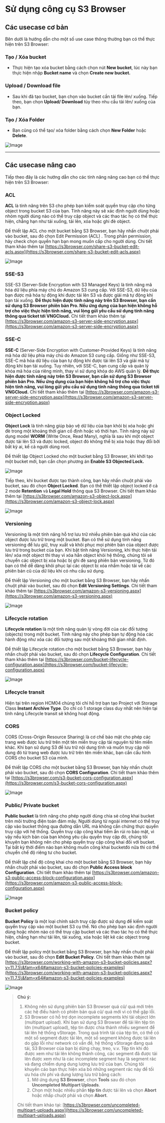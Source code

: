 # Sử dụng công cụ S3 Browser

## Các usecase cơ bản

Bên dưới là hướng dẫn cho một số use case thông thường bạn có thể thực hiện trên S3 Browser:

### **Tạo / Xóa bucket**

* Thực hiện tạo xóa bucket bằng cách chọn nút **New bucket**, lúc này bạn thực hiện nhập **Bucket name** và chọn **Create new bucket.**

### **Upload / Download file**

* Sau khi đã tạo bucket, bạn chọn vào bucket cần tải file lên/ xuống. Tiếp theo, bạn chọn **Upload/ Download** tùy theo nhu cầu tải lên/ xuống của bạn.

### **Tạo / Xóa Folder**

* Bạn cũng có thể tạo/ xóa folder bằng cách chọn **New Folder** hoặc **Delete**.

![Image](https://github.com/vngcloud/docs/blob/main/Vietnamese/.gitbook/assets/image%20(589).png?raw=true)

***

## Các usecase nâng cao

Tiếp theo đây là các hướng dẫn cho các tính năng nâng cao bạn có thể thực hiện trên S3 Browser:

### **ACL**

**ACL** là tính năng trên S3 cho phép bạn kiểm soát quyền truy cập cho từng object trong bucket S3 của bạn. Tính năng này sẽ xác định người dùng hoặc nhóm người dùng nào có thể truy cập object và các thao tác họ có thể thực hiện, chẳng hạn như tải xuống, tải lên, xóa hoặc ghi đè object.

Để thiết lập ACL cho một bucket bằng S3 Browser, bạn hãy nhấn chuột phải vào bucket, sau đó chọn Edit Permission (ACL) . Trong phần permission, hãy check chọn quyền hạn bạn mong muốn cấp cho người dùng. Chi tiết tham khảo thêm tại [https://s3browser.com/share-s3-bucket-edit-acls.aspx](https://s3browser.com/share-s3-bucket-edit-acls.aspx)

![Image](https://github.com/vngcloud/docs/blob/main/Vietnamese/.gitbook/assets/image%20(590).png?raw=true)

### **SSE-S3**

SSE-S3 (Server-Side Encryption with S3 Managed Keys) là tính năng mã hóa dữ liệu phía máy chủ do Amazon S3 cung cấp. Với SSE-S3, dữ liệu của bạn được mã hóa tự động khi được tải lên S3 và được giải mã tự động khi bạn tải xuống. **Để thực hiện được tính năng này trên S3 Browser, bạn cần sử dụng S3 Browser phiên bản Pro. Nếu ứng dụng của bạn hiện không hỗ trợ cho việc thực hiện tính năng, vui lòng gửi yêu cầu sử dụng tính năng thông qua ticket tới VNGCloud.** Chi tiết tham khảo thêm tại [https://s3browser.com/amazon-s3-server-side-encryption.aspx](https://s3browser.com/amazon-s3-server-side-encryption.aspx)

### **SSE-C**

**SSE-C** (Server-Side Encryption with Customer-Provided Keys) là tính năng mã hóa dữ liệu phía máy chủ do Amazon S3 cung cấp. Giống như SSE-S3, SSE-C mã hóa dữ liệu của bạn tự động khi được tải lên S3 và giải mã tự động khi bạn tải xuống. Tuy nhiên, với SSE-C, bạn cung cấp và quản lý khóa mã hóa của riêng mình, thay vì sử dụng khóa do AWS quản lý. **Để thực hiện được tính năng này trên S3 Browser, bạn cần sử dụng S3 Browser phiên bản Pro. Nếu ứng dụng của bạn hiện không hỗ trợ cho việc thực hiện tính năng, vui lòng gửi yêu cầu sử dụng tính năng thông qua ticket tới VNGCloud.** Chi tiết tham khảo thêm tại [https://s3browser.com/amazon-s3-server-side-encryption.aspx](https://s3browser.com/amazon-s3-server-side-encryption.aspx)

### **Object Locked**

**Object Lock** là tính năng giúp bảo vệ dữ liệu của bạn khỏi bị xóa hoặc ghi đè trong một khoảng thời gian cố định hoặc vô thời hạn. Tính năng này sử dụng model **WORM** (Write Once, Read Many), nghĩa là sau khi một object được tải lên S3 và được locked, object đó không thể bị xóa hoặc thay đổi bởi bất kỳ ai, kể cả người dùng root.

Để thiết lập Object Locked cho một bucket bằng S3 Browser, khi khởi tạo một bucket mới, bạn cần chọn phương án **Enable S3 Objected Lock.**

![Image](https://github.com/vngcloud/docs/blob/main/Vietnamese/.gitbook/assets/image%20(623).png?raw=true)

Tiếp theo, khi bucket được tạo thành công, bạn hãy nhấn chuột phải vào bucket, sau đó chọn **Object Locked**. Bạn có thể thiết lập object locked ở cả 2 mode **Retention** và **Legal Hold** thông qua S3 Browser. Chi tiết tham khảo thêm tại [https://s3browser.com/amazon-s3-object-lock.aspx](https://s3browser.com/amazon-s3-object-lock.aspx)

![Image](https://github.com/vngcloud/docs/blob/main/Vietnamese/.gitbook/assets/image%20(592).png?raw=true)

### **Versioning**

Versioning là một tính năng hỗ trợ lưu trữ nhiều phiên bản quá khứ của các object được lưu trữ trong một bucket. Bạn có thể sử dụng tính năng versioning để lưu giữ, truy xuất và khôi phục mọi phiên bản của object được lưu trữ trong bucket của bạn. Khi bật tính năng Versioning, khi thực hiện tải lên/ xóa một object thì thay vì xóa hẳn object khỏi hệ thống, chúng tôi sẽ chuyển các object bị xóa hoặc bị ghi đè sang phiên bản versioning. Từ đó bạn có thể dễ dàng khôi phục lại các object bị xóa nhầm hoặc tải về các phiên bản cũ của dữ liệu khi có nhu cầu sử dụng.

Để thiết lập Versioning cho một bucket bằng S3 Browser, bạn hãy nhấn chuột phải vào bucket, sau đó chọn **Edit Versioning Settings**. Chi tiết tham khảo thêm tại [https://s3browser.com/amazon-s3-versioning.aspx](https://s3browser.com/amazon-s3-versioning.aspx)

![Image](https://github.com/vngcloud/docs/blob/main/Vietnamese/.gitbook/assets/image%20(594).png?raw=true)

### **Lifecycle rotation**

**Lifecycle rotation** là một tính năng quản lý vòng đời của các đối tượng (objects) trong một bucket. Tính năng này cho phép bạn tự động hóa các hành động như xóa các đối tượng sau một khoảng thời gian nhất định.

Để thiết lập Lifecycle rotation cho một bucket bằng S3 Browser, bạn hãy nhấn chuột phải vào bucket, sau đó chọn **Lifecycle Configuration**. Chi tiết tham khảo thêm tại [https://s3browser.com/bucket-lifecycle-configuration.aspx](https://s3browser.com/bucket-lifecycle-configuration.aspx)

![Image](https://github.com/vngcloud/docs/blob/main/Vietnamese/.gitbook/assets/image%20(595).png?raw=true)

### **Lifecycle transit**

Hiện tại trên region HCM04 chúng tôi chỉ hỗ trợ bạn tạo Project với Storage Class **Instant Archive Type**. Do chỉ có 1 storage class duy nhất nên hiện tại tính năng Lifecycle transit sẽ không hoạt động.

### **CORS**

CORS (Cross-Origin Resource Sharing) là cơ chế bảo mật cho phép các trang web được lưu trữ trên một tên miền truy cập tài nguyên từ tên miền khác. Khi bạn sử dụng S3 để lưu trữ nội dung tĩnh và muốn truy cập nội dung đó từ trang web được lưu trữ trên tên miền khác, bạn cần cấu hình CORS cho bucket S3 của mình.

Để thiết lập CORS cho một bucket bằng S3 Browser, bạn hãy nhấn chuột phải vào bucket, sau đó chọn **CORS Configuration**. Chi tiết tham khảo thêm tại [https://s3browser.com/s3-bucket-cors-configuration.aspx](https://s3browser.com/s3-bucket-cors-configuration.aspx)

![Image](https://github.com/vngcloud/docs/blob/main/Vietnamese/.gitbook/assets/image%20(596).png?raw=true)

### **Public/ Private bucket**

**Public bucket** là tính năng cho phép người dùng chia sẻ công khai bucket trên môi trường điện toán đám mây. Người dùng từ ngoài internet có thể truy cập vào bucket thông qua đường dẫn URL mà không cần chứng thực quyền truy cập với hệ thống. Quyền truy cập công khai tiềm ẩn rủi ro bảo mật, vì vậy nếu kịch bản của bạn không yêu cầu quyền truy cập đó, chúng tôi khuyên bạn không nên cho phép quyền truy cập công khai đối với bucket. Tại bất kỳ thời điểm nào bạn không muốn công khai bucketđó nữa thì có thể chuyển chế độ riêng tư cho bucket.

Để thiết lập chế độ công khai cho một bucket bằng S3 Browser, bạn hãy nhấn chuột phải vào bucket, sau đó chọn **Public Access block Configuration**. Chi tiết tham khảo thêm tại [https://s3browser.com/amazon-s3-public-access-block-configuration.aspx](https://s3browser.com/amazon-s3-public-access-block-configuration.aspx)

![Image](https://github.com/vngcloud/docs/blob/main/Vietnamese/.gitbook/assets/image%20(597).png?raw=true)

### **Bucket policy**

**Bucket Policy** là một loại chính sách truy cập được sử dụng để kiểm soát quyền truy cập vào một bucket S3 cụ thể. Nó cho phép bạn xác định người dùng hoặc nhóm nào có thể truy cập bucket và các thao tác họ có thể thực hiện, chẳng hạn như tải lên, tải xuống, xóa hoặc liệt kê các object trong bucket.

Để thiết lập policy một bucket bằng S3 Browser, bạn hãy nhấn chuột phải vào bucket, sau đó chọn **Edit Bucket Policy**. Chi tiết tham khảo thêm tại [https://s3browser.com/working-with-amazon-s3-bucket-policies.aspx?v=11.7.5\&fam=x64#amazon-s3-bucket-policies-examples](https://s3browser.com/working-with-amazon-s3-bucket-policies.aspx?v=11.7.5\&fam=x64#amazon-s3-bucket-policies-examples)

![Image](https://github.com/vngcloud/docs/blob/main/Vietnamese/.gitbook/assets/image%20(598).png?raw=true)

> **Chú ý:**
>
> 1. Không nên sử dụng phiên bản S3 Browser quá cũ/ quá mới trên các hệ điều hành có phiên bản quá cũ/ quá mới vì có thể gặp lỗi.
> 2. S3 Browser có hỗ trợ dọn incomplete segments khi tải object lớn (multipart upload). Khi bạn sử dụng S3 Browser để tải lên tệp tin lớn (multipart upload), tệp tin được chia thành nhiều segment để tải lên hệ thống vStorage. Trong quá trình tải của tệp tin, có thể có một số segment được tải lên, một số segment không được tải lên do gặp lỗi như network có vấn đề, hệ thống vStorage đang quá tải, S3 Browser của bạn bị dừng chạy, treo, v.v. Tệp tin khi đó được xem như tải lên không thành công, các segment đã được tải lên được xem như là các incomplete segment hay là segment rác và đang chiếm dụng dung lượng lưu trữ của bạn. Chúng tôi khuyến cáo bạn thực hiện xóa bỏ những segment rác này để tối ưu hóa chi phí và dung lượng lưu trữ bằng cách:
>    1. Mở ứng dụng **S3 Browser**, chọn **Tools** sau đó chọn **Uncompleted Multipart Uploads**.
>    2. Chọn một hoặc nhiều phần **tệp tin** được tải lên và chọn **Abort** hoặc nhấp chuột phải và chọn **Abort**. 
>
> Chi tiết tham khảo tại: [https://s3browser.com/uncompleted-multipart-uploads.aspx](https://s3browser.com/uncompleted-multipart-uploads.aspx)
